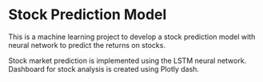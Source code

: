 # Stock Prediction Model

This is a machine learning project to develop a stock prediction model with neural network to predict the returns on stocks.

Stock market prediction is implemented using the LSTM neural network.
Dashboard for stock analysis is created using Plotly dash.